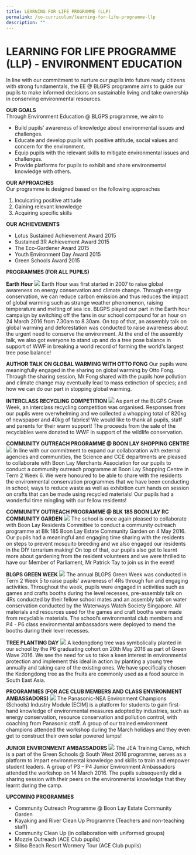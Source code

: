 ```yaml
---
title: LEARNING FOR LIFE PROGRAMME (LLP)
permalink: /co-curriculum/learning-for-life-programme-llp
description: ""
---
```

# LEARNING FOR LIFE PROGRAMME (LLP) - ENVIRONMENT EDUCATION

In line with our commitment to nurture our pupils into future ready citizens with strong fundamentals, the EE @ BLGPS programme aims to guide our pupils to make informed decisions on sustainable living and take ownership in conserving environmental resources. 

**OUR GOALS**<br>
Through Environment Education @ BLGPS programme, we aim to
* Build pupils’ awareness of knowledge about environmental issues and challenges. 
* Educate and develop pupils with positive attitude, social values and concern for the environment.
* Equip pupils with the relevant skills to mitigate environmental issues and challenges.
* Provide platforms for pupils to exhibit and share environmental knowledge with others. 

**OUR APPROACHES**<br>
Our programme is designed based on the following approaches
1. Inculcating positive attitude
2. Gaining relevant knowledge
3. Acquiring specific skills

**OUR ACHIEVEMENTS**
* Lotus Sustained Achievement Award 2015
* Sustained 3R Achievement Award 2015
* The Eco-Gardener Award 2015
* Youth Environment Day Award 2015
* Green Schools Award 2015


**PROGRAMMES (FOR ALL PUPILS)**

**Earth Hour**
![](/images/Earth%20Hour.png)
Earth Hour was first started in 2007 to raise global awareness on energy conservation and climate change. Through energy conservation, we can reduce carbon emission and thus reduces the impact of global warming such as strange weather phenomenon, raising temperature and melting of sea ice. BLGPS played our part in the Earth hour campaign by switching off the fans in our school compound for an hour on 24 March 2016 from 7.30am to 8.30am. On top of that, an assembly talk on global warming and deforestation was conducted to raise awareness about the urgent need to conserve the environment. At the end of the assembly talk, we also got everyone to stand up and do a tree pose balance in support of WWF in breaking a world record of forming the world's largest tree pose balance! 

**AUTHOR TALK ON GLOBAL WARMING WITH OTTO FONG**
Our pupils were meaningfully engaged in the sharing on global warming by Otto Fong. Through the sharing session, Mr Fong shared with the pupils how pollution and climate change may eventually lead to mass extinction of species; and how we can do our part in stopping global warming. 

**INTERCLASS RECYCLING COMPETITION**
![](/images/Interclass%20Recycling.png)
As part of the BLGPS Green Week, an interclass recycling competition was organised. Responses from our pupils were overwhelming and we collected a whopping total of 820kg of newspaper and 40kg of fabrics! We would like to thank all pupils, staff and parents for their warm support! The proceeds from the sale of the recyclables were donated to WWF in support of the wildlife conservation.  

**COMMUNITY OUTREACH PROGRAMME @ BOON LAY SHOPPING CENTRE**
![](/images/Community%20Outreach.png)
In line with our commitment to expand our collaboration with external agencies and communities, the Science and CCE departments are pleased to collaborate with Boon Lay Merchants Association for our pupils to conduct a community outreach programme at Boon Lay Shopping Centre in Term 2 Week 6. We were honoured to be able to share with the residents the environmental conservation programmes that we have been conducting in school; ways to reduce waste as well as exhibition cum hands on session on crafts that can be made using recycled materials! Our pupils had a wonderful time mingling with our fellow residents! 

**COMMUNITY OUTREACH PROGRAMME @ BLK 185 BOON LAY RC COMMUNITY GARDEN**
![](/images/Garden.png)
The school is once again pleased to collaborate with Boon Lay Residents Committee to conduct a community outreach programme at Blk 185 Boon Lay Estate Community Garden on 4 May 2016. Our pupils had a meaningful and engaging time sharing with the residents on steps to prevent mosquito breeding and we also engaged our residents in the DIY terrarium making! On top of that, our pupils also get to learnt more about gardening from the resident volunteers and we were thrilled to have our Member of Parliament, Mr Patrick Tay to join us in the event!  

**BLGPS GREEN WEEK**
![](/images/Green%20Week.png)
The annual BLGPS Green Week was conducted in Term 2 Week 5 to raise pupils’ awareness of 4Rs through fun and engaging activities. Throughout the week, pupils were engaged in activities such as games and crafts booths during the level recesses, pre-assembly talk on 4Rs conducted by their fellow school mates and an assembly talk on water conservation conducted by the Waterways Watch Society Singapore. All materials and resources used for the games and craft booths were made from recyclable materials. The school’s environmental club members and P4 - P6 class environmental ambassadors were deployed to mend the booths during their level recesses. 

**TREE PLANTING DAY**
![](/images/Tree%20Planting.png)
A kedongdong tree was symbolically planted in our school by the P6 graduating cohort on 20th May 2016 as part of Green Wave 2016. We see the need for us to take a keen interest in environmental protection and implement this ideal in action by planting a young tree annually and taking care of the existing ones. We have specifically chosen the Kedongdong tree as the fruits are commonly used as a food source in South East Asia. 

**PROGRAMMES (FOR ACE CLUB MEMBERS AND CLASS ENVIRONMENT AMBASSADORS)**
![](/images/Programme.png)
The Panasonic-NEA Environment Champions (Schools) Industry Module [ECIM] is a platform for students to gain first-hand knowledge of environmental measures adopted by industries, such as energy conservation, resource conservation and pollution control, with coaching from Panasonic staff.  A group of our trained environment champions attended the workshop during the March holidays and they even get to construct their own solar powered lamps! 

**JUNIOR ENVIRONMENT AMBASSADORS**
![](/images/Junior.png)
The JEA Training Camp, which is a part of the Green Schools @ South West 2016 programme, serves as a platform to impart environmental knowledge and skills to train and empower student leaders. A group of P3 – P4 Junior Environment Ambassadors attended the workshop on 14 March 2016. The pupils subsequently did a sharing session with their peers on the environmental knowledge that they learnt during the camp.

**UPCOMING PROGRAMMES**
* Community Outreach Programme @ Boon Lay Estate Community Garden 
* Kayaking and River Clean Up Programme (Teachers and non-teaching staff)
* Community Clean Up (in collaboration with uniformed groups)
* Mozzie Outreach (ACE Club pupils)
* Siliso Beach Resort Wormery Tour (ACE Club pupils)
